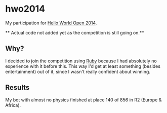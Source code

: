 # hwo2014

My participation for [Hello World Open 2014](https://helloworldopen.com/). 

** Actual code not added yet as the competition is still going on.**

## Why?
I decided to join the competition using [Ruby](https://www.ruby-lang.org/en/) because I had absolutely no experience with it before this. This way I'd get at least something (besides entertainment) out of it, since I wasn't really confident about winning.

## Results
My bot with almost no physics finished at place 140 of 856 in R2 (Europe & Africa).
